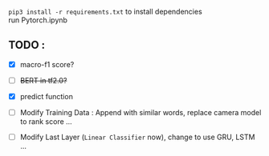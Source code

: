 `pip3 install -r requirements.txt` to install dependencies  
run Pytorch.ipynb
## TODO :
 - [x] macro-f1 score?
 - [ ] ~~BERT in tf2.0?~~
 - [x] predict function
 - [ ] Modify Training Data : Append with similar words, replace camera model to rank score ...
 - [ ] Modify Last Layer (`Linear Classifier` now), change to use GRU, LSTM ...

